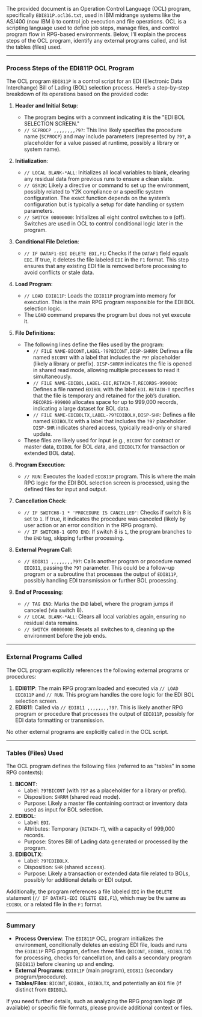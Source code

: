 The provided document is an Operation Control Language (OCL) program, specifically `EDI811P.ocl36.txt`, used in IBM midrange systems like the AS/400 (now IBM i) to control job execution and file operations. OCL is a scripting language used to define job steps, manage files, and control program flow in RPG-based environments. Below, I’ll explain the process steps of the OCL program, identify any external programs called, and list the tables (files) used.

---

### Process Steps of the EDI811P OCL Program

The OCL program `EDI811P` is a control script for an EDI (Electronic Data Interchange) Bill of Lading (BOL) selection process. Here’s a step-by-step breakdown of its operations based on the provided code:

1. **Header and Initial Setup**:
   - The program begins with a comment indicating it is the "EDI BOL SELECTION SCREEN."
   - `// SCPROCP ,,,,,,,,?9?`: This line likely specifies the procedure name (`SCPROCP`) and may include parameters (represented by `?9?`, a placeholder for a value passed at runtime, possibly a library or system name).

2. **Initialization**:
   - `// LOCAL BLANK-*ALL`: Initializes all local variables to blank, clearing any residual data from previous runs to ensure a clean slate.
   - `// GSY2K`: Likely a directive or command to set up the environment, possibly related to Y2K compliance or a specific system configuration. The exact function depends on the system’s configuration but is typically a setup for date handling or system parameters.
   - `// SWITCH 00000000`: Initializes all eight control switches to `0` (off). Switches are used in OCL to control conditional logic later in the program.

3. **Conditional File Deletion**:
   - `// IF DATAF1-EDI DELETE EDI,F1`: Checks if the `DATAF1` field equals `EDI`. If true, it deletes the file labeled `EDI` in the `F1` format. This step ensures that any existing EDI file is removed before processing to avoid conflicts or stale data.

4. **Load Program**:
   - `// LOAD EDI811P`: Loads the `EDI811P` program into memory for execution. This is the main RPG program responsible for the EDI BOL selection logic.
   - The `LOAD` command prepares the program but does not yet execute it.

5. **File Definitions**:
   - The following lines define the files used by the program:
     - `// FILE NAME-BICONT,LABEL-?9?BICONT,DISP-SHRRM`: Defines a file named `BICONT` with a label that includes the `?9?` placeholder (likely a library or prefix). `DISP-SHRRM` indicates the file is opened in shared read mode, allowing multiple processes to read it simultaneously.
     - `// FILE NAME-EDIBOL,LABEL-EDI,RETAIN-T,RECORDS-999000`: Defines a file named `EDIBOL` with the label `EDI`. `RETAIN-T` specifies that the file is temporary and retained for the job’s duration. `RECORDS-999000` allocates space for up to 999,000 records, indicating a large dataset for BOL data.
     - `// FILE NAME-EDIBOLTX,LABEL-?9?EDIBOLX,DISP-SHR`: Defines a file named `EDIBOLTX` with a label that includes the `?9?` placeholder. `DISP-SHR` indicates shared access, typically read-only or shared update.
   - These files are likely used for input (e.g., `BICONT` for contract or master data, `EDIBOL` for BOL data, and `EDIBOLTX` for transaction or extended BOL data).

6. **Program Execution**:
   - `// RUN`: Executes the loaded `EDI811P` program. This is where the main RPG logic for the EDI BOL selection screen is processed, using the defined files for input and output.

7. **Cancellation Check**:
   - `// IF SWITCH8-1 * 'PROCEDURE IS CANCELLED'`: Checks if switch 8 is set to `1`. If true, it indicates the procedure was canceled (likely by user action or an error condition in the RPG program).
   - `// IF SWITCH8-1 GOTO END`: If switch 8 is `1`, the program branches to the `END` tag, skipping further processing.

8. **External Program Call**:
   - `// EDI811 ,,,,,,,,?9?`: Calls another program or procedure named `EDI811`, passing the `?9?` parameter. This could be a follow-up program or a subroutine that processes the output of `EDI811P`, possibly handling EDI transmission or further BOL processing.

9. **End of Processing**:
   - `// TAG END`: Marks the `END` label, where the program jumps if canceled (via switch 8).
   - `// LOCAL BLANK-*ALL`: Clears all local variables again, ensuring no residual data remains.
   - `// SWITCH 00000000`: Resets all switches to `0`, cleaning up the environment before the job ends.

---

### External Programs Called

The OCL program explicitly references the following external programs or procedures:
1. **EDI811P**: The main RPG program loaded and executed via `// LOAD EDI811P` and `// RUN`. This program handles the core logic for the EDI BOL selection screen.
2. **EDI811**: Called via `// EDI811 ,,,,,,,,?9?`. This is likely another RPG program or procedure that processes the output of `EDI811P`, possibly for EDI data formatting or transmission.

No other external programs are explicitly called in the OCL script.

---

### Tables (Files) Used

The OCL program defines the following files (referred to as "tables" in some RPG contexts):
1. **BICONT**:
   - Label: `?9?BICONT` (with `?9?` as a placeholder for a library or prefix).
   - Disposition: `SHRRM` (shared read mode).
   - Purpose: Likely a master file containing contract or inventory data used as input for BOL selection.
2. **EDIBOL**:
   - Label: `EDI`.
   - Attributes: Temporary (`RETAIN-T`), with a capacity of 999,000 records.
   - Purpose: Stores Bill of Lading data generated or processed by the program.
3. **EDIBOLTX**:
   - Label: `?9?EDIBOLX`.
   - Disposition: `SHR` (shared access).
   - Purpose: Likely a transaction or extended data file related to BOLs, possibly for additional details or EDI output.

Additionally, the program references a file labeled `EDI` in the `DELETE` statement (`// IF DATAF1-EDI DELETE EDI,F1`), which may be the same as `EDIBOL` or a related file in the `F1` format.

---

### Summary

- **Process Overview**: The `EDI811P` OCL program initializes the environment, conditionally deletes an existing EDI file, loads and runs the `EDI811P` RPG program, defines three files (`BICONT`, `EDIBOL`, `EDIBOLTX`) for processing, checks for cancellation, and calls a secondary program (`EDI811`) before cleaning up and ending.
- **External Programs**: `EDI811P` (main program), `EDI811` (secondary program/procedure).
- **Tables/Files**: `BICONT`, `EDIBOL`, `EDIBOLTX`, and potentially an `EDI` file (if distinct from `EDIBOL`).

If you need further details, such as analyzing the RPG program logic (if available) or specific file formats, please provide additional context or files.